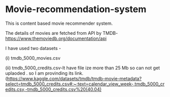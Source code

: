 # Movie-recommendation-system

This is content based movie recommender system. 

The details of movies are fetched from API by TMDB-https://www.themoviedb.org/documentation/api

I have used two datasets -

(i) tmdb_5000_movies.csv 

(ii) tmdb_5000_credits.csv-It have file ize more than 25 Mb so can not get uplaoded . so I am provinding its link.(https://www.kaggle.com/datasets/tmdb/tmdb-movie-metadata?select=tmdb_5000_credits.csv#:~:text=calendar_view_week-,tmdb_5000_credits.csv,-tmdb_5000_credits.csv%20(40.04)


